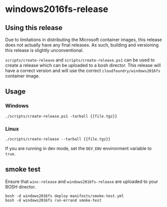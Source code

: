 # windows2016fs-release

## Using this release

Due to limitations in distributing the Microsoft container images, this release does not actually have any final releases. As such, building and versioning this release is slightly unconventional. 

`scripts/create-release` and `scripts/create-release.ps1` can be used to create a release which can be uploaded to a bosh director. This release will have a correct version and will use the correct `cloudfoundry/windows2016fs` container image.

## Usage

### Windows
```
./scripts/create-release.ps1 -tarball {{file.tgz}}
```

### Linux
```
./scripts/create-release --tarball {{file.tgz}}
```

If you are running in dev mode, set the `DEV_ENV` environment variable to `true`.

## smoke test

Ensure that `winc-release` and `windows2016fs-release` are uploaded to your BOSH director.

```
bosh -d windows2016fs deploy manifests/smoke-test.yml
bosh -d windows2016fs run-errand smoke-test
```
